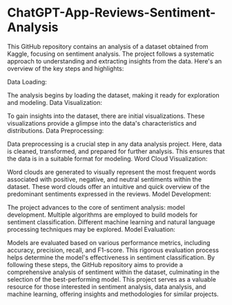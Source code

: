# ChatGPT-App-Reviews-Sentiment-Analysis


This GitHub repository contains an analysis of a dataset obtained from Kaggle, focusing on sentiment analysis. The project follows a systematic approach to understanding and extracting insights from the data. Here's an overview of the key steps and highlights:

Data Loading:

The analysis begins by loading the dataset, making it ready for exploration and modeling.
Data Visualization:

To gain insights into the dataset, there are initial visualizations. These visualizations provide a glimpse into the data's characteristics and distributions.
Data Preprocessing:

Data preprocessing is a crucial step in any data analysis project. Here, data is cleaned, transformed, and prepared for further analysis. This ensures that the data is in a suitable format for modeling.
Word Cloud Visualization:

Word clouds are generated to visually represent the most frequent words associated with positive, negative, and neutral sentiments within the dataset. These word clouds offer an intuitive and quick overview of the predominant sentiments expressed in the reviews.
Model Development:

The project advances to the core of sentiment analysis: model development. Multiple algorithms are employed to build models for sentiment classification. Different machine learning and natural language processing techniques may be explored.
Model Evaluation:

Models are evaluated based on various performance metrics, including accuracy, precision, recall, and F1-score. This rigorous evaluation process helps determine the model's effectiveness in sentiment classification.
By following these steps, the GitHub repository aims to provide a comprehensive analysis of sentiment within the dataset, culminating in the selection of the best-performing model. This project serves as a valuable resource for those interested in sentiment analysis, data analysis, and machine learning, offering insights and methodologies for similar projects.





